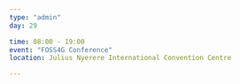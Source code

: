 ```yaml
---
type: "admin"
day: 29

time: 08:00 - 19:00
event: "FOSS4G Conference"
location: Julius Nyerere International Convention Centre

---
```

